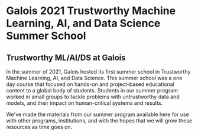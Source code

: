 # Galois 2021 Trustworthy Machine Learning, AI, and Data Science Summer School

## Trustworthy ML/AI/DS at Galois

In the summer of 2021, Galois hosted its first summer school in Trustworthy Machine Learning, AI, and Data Science.  This summer school was a one day course that focused on hands-on and project-based educational content to a global body of students.  Students in our summer program worked in small groups to tackle problems with untrustworthy data and models, and their impact on human-critical systems and results.

We've made the materials from our summer program available here for use with other programs, institutions, and with the hopes that we will grow these resources as time goes on.
